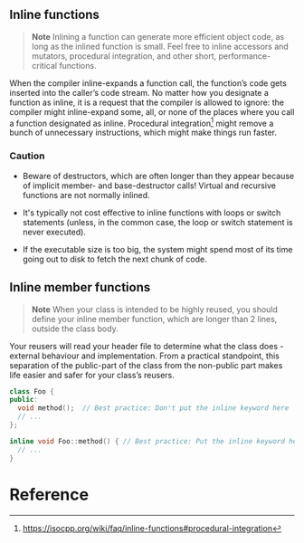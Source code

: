 ## Inline functions


> **Note** Inlining a function can generate more efficient object code, as long as the inlined function is small. Feel free to inline accessors and mutators, procedural integration, and other short, performance-critical functions.

When the compiler inline-expands a function call, the function’s code gets inserted into the caller’s code stream. No matter how you designate a function as inline, it is a request that the compiler is allowed to ignore: the compiler might inline-expand some, all, or none of the places where you call a function designated as inline. Procedural integration[^isocpp] might remove a bunch of unnecessary instructions, which might make things run faster.


### Caution
* Beware of destructors, which are often longer than they appear because of implicit member- and base-destructor calls! Virtual and recursive functions are not normally inlined.

* It's typically not cost effective to inline functions with loops or switch statements (unless, in the common case, the loop or switch statement is never executed). 

* If the executable size is too big, the system might spend most of its time going out to disk to fetch the next chunk of code.

## Inline member functions

> **Note** When your class is intended to be highly reused, you should define your inline member function, which are longer than 2 lines, outside the class body.

Your reusers will read your header file to determine what the class does - external behaviour and implementation. From a practical standpoint, this separation of the public-part of the class from the non-public part makes life easier and safer for your class’s reusers.

```cpp
class Foo {
public:
  void method();  // Best practice: Don't put the inline keyword here
  // ...
};

inline void Foo::method() { // Best practice: Put the inline keyword here
  // ...
}
```


# Reference
[^isocpp]: https://isocpp.org/wiki/faq/inline-functions#procedural-integration
